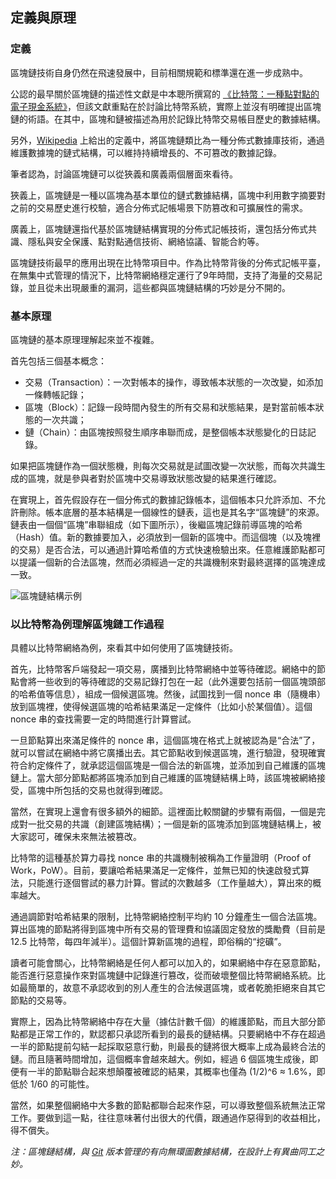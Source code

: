 ## 定義與原理

### 定義

區塊鏈技術自身仍然在飛速發展中，目前相關規範和標準還在進一步成熟中。

公認的最早關於區塊鏈的描述性文獻是中本聰所撰寫的 [《比特幣：一種點對點的電子現金系統》](https://bitcoin.org/bitcoin.pdf)，但該文獻重點在於討論比特幣系統，實際上並沒有明確提出區塊鏈的術語。在其中，區塊和鏈被描述為用於記錄比特幣交易帳目歷史的數據結構。

另外，[Wikipedia](https://en.wikipedia.org/wiki/Blockchain) 上給出的定義中，將區塊鏈類比為一種分佈式數據庫技術，通過維護數據塊的鏈式結構，可以維持持續增長的、不可篡改的數據記錄。

筆者認為，討論區塊鏈可以從狹義和廣義兩個層面來看待。

狹義上，區塊鏈是一種以區塊為基本單位的鏈式數據結構，區塊中利用數字摘要對之前的交易歷史進行校驗，適合分佈式記帳場景下防篡改和可擴展性的需求。

廣義上，區塊鏈還指代基於區塊鏈結構實現的分佈式記帳技術，還包括分佈式共識、隱私與安全保護、點對點通信技術、網絡協議、智能合約等。

區塊鏈技術最早的應用出現在比特幣項目中。作為比特幣背後的分佈式記帳平臺，在無集中式管理的情況下，比特幣網絡穩定運行了9年時間，支持了海量的交易記錄，並且從未出現嚴重的漏洞，這些都與區塊鏈結構的巧妙是分不開的。

### 基本原理

區塊鏈的基本原理理解起來並不複雜。

首先包括三個基本概念：

* 交易（Transaction）：一次對帳本的操作，導致帳本狀態的一次改變，如添加一條轉帳記錄；
* 區塊（Block）：記錄一段時間內發生的所有交易和狀態結果，是對當前帳本狀態的一次共識；
* 鏈（Chain）：由區塊按照發生順序串聯而成，是整個帳本狀態變化的日誌記錄。

如果把區塊鏈作為一個狀態機，則每次交易就是試圖改變一次狀態，而每次共識生成的區塊，就是參與者對於區塊中交易導致狀態改變的結果進行確認。

在實現上，首先假設存在一個分佈式的數據記錄帳本，這個帳本只允許添加、不允許刪除。帳本底層的基本結構是一個線性的鏈表，這也是其名字“區塊鏈”的來源。鏈表由一個個“區塊”串聯組成（如下圖所示），後繼區塊記錄前導區塊的哈希（Hash）值。新的數據要加入，必須放到一個新的區塊中。而這個塊（以及塊裡的交易）是否合法，可以通過計算哈希值的方式快速檢驗出來。任意維護節點都可以提議一個新的合法區塊，然而必須經過一定的共識機制來對最終選擇的區塊達成一致。

![區塊鏈結構示例](_images/blockchain_example.png)


### 以比特幣為例理解區塊鏈工作過程

具體以比特幣網絡為例，來看其中如何使用了區塊鏈技術。

首先，比特幣客戶端發起一項交易，廣播到比特幣網絡中並等待確認。網絡中的節點會將一些收到的等待確認的交易記錄打包在一起（此外還要包括前一個區塊頭部的哈希值等信息），組成一個候選區塊。然後，試圖找到一個 nonce 串（隨機串）放到區塊裡，使得候選區塊的哈希結果滿足一定條件（比如小於某個值）。這個nonce 串的查找需要一定的時間進行計算嘗試。

一旦節點算出來滿足條件的 nonce 串，這個區塊在格式上就被認為是“合法”了，就可以嘗試在網絡中將它廣播出去。其它節點收到候選區塊，進行驗證，發現確實符合約定條件了，就承認這個區塊是一個合法的新區塊，並添加到自己維護的區塊鏈上。當大部分節點都將區塊添加到自己維護的區塊鏈結構上時，該區塊被網絡接受，區塊中所包括的交易也就得到確認。

當然，在實現上還會有很多額外的細節。這裡面比較關鍵的步驟有兩個，一個是完成對一批交易的共識（創建區塊結構）；一個是新的區塊添加到區塊鏈結構上，被大家認可，確保未來無法被篡改。

比特幣的這種基於算力尋找 nonce 串的共識機制被稱為工作量證明（Proof of Work，PoW）。目前，要讓哈希結果滿足一定條件，並無已知的快速啟發式算法，只能進行逐個嘗試的暴力計算。嘗試的次數越多（工作量越大），算出來的概率越大。

通過調節對哈希結果的限制，比特幣網絡控制平均約 10 分鐘產生一個合法區塊。算出區塊的節點將得到區塊中所有交易的管理費和協議固定發放的獎勵費（目前是 12.5 比特幣，每四年減半）。這個計算新區塊的過程，即俗稱的“挖礦”。

讀者可能會關心，比特幣網絡是任何人都可以加入的，如果網絡中存在惡意節點，能否進行惡意操作來對區塊鏈中記錄進行篡改，從而破壞整個比特幣網絡系統。比如最簡單的，故意不承認收到的別人產生的合法候選區塊，或者乾脆拒絕來自其它節點的交易等。

實際上，因為比特幣網絡中存在大量（據估計數千個）的維護節點，而且大部分節點都是正常工作的，默認都只承認所看到的最長的鏈結構。只要網絡中不存在超過一半的節點提前勾結一起採取惡意行動，則最長的鏈將很大概率上成為最終合法的鏈。而且隨著時間增加，這個概率會越來越大。例如，經過 6 個區塊生成後，即便有一半的節點聯合起來想顛覆被確認的結果，其概率也僅為 (1/2)^6 ≈ 1.6%，即低於 1/60 的可能性。

當然，如果整個網絡中大多數的節點都聯合起來作惡，可以導致整個系統無法正常工作。要做到這一點，往往意味著付出很大的代價，跟通過作惡得到的收益相比，得不償失。

*注：區塊鏈結構，與 [Git](https://git-scm.com) 版本管理的有向無環圖數據結構，在設計上有異曲同工之妙。*


